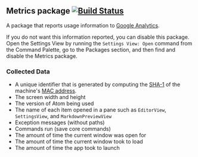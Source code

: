 ## Metrics package [![Build Status](https://travis-ci.org/atom/metrics.svg?branch=master)](https://travis-ci.org/atom/metrics)

A package that reports usage information to [Google Analytics][GA].

If you do not want this information reported, you can disable this package.
Open the Settings View by running the `Settings View: Open` command from the
Command Palette, go to the Packages section, and then find and disable the 
Metrics package.

### Collected Data

* A unique identifier that is generated by computing the [SHA-1][SHA1] of the
  machine's [MAC address][MAC].
* The screen width and height
* The version of Atom being used
* The name of each item opened in a pane such as `EditorView`, `SettingsView`,
  and `MarkdownPreviewView`
* Exception messages (without paths)
* Commands run (save core commands)
* The amount of time the current window was open for
* The amount of time the current window took to load
* The amount of time the app took to launch

[GA]: http://www.google.com/analytics
[MAC]: http://en.wikipedia.org/wiki/MAC_address
[SHA1]: http://en.wikipedia.org/wiki/SHA-1
